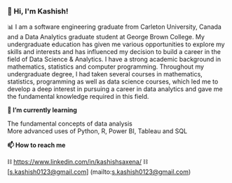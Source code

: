 ### 👋 Hi, I'm Kashish!

📊 I am a software engineering graduate from Carleton University, Canada and a Data Analytics graduate student at George Brown College. My undergraduate education has given me various opportunities to explore my skills and interests and has influenced my decision to build a career in the field of Data Science & Analytics. I have a strong academic background in mathematics, statistics and computer programming. Throughout my undergraduate degree, I had taken several courses in mathematics, statistics, programming as well as data science courses, which led me to develop a deep interest in pursuing a career in data analytics and gave me the fundamental knowledge required in this field. 

**🌱 I’m currently learning**

The fundamental concepts of data analysis\
More advanced uses of Python, R, Power BI, Tableau and SQL   

**📫 How to reach me**

⛓ https://www.linkedin.com/in/kashishsaxena/
⛓ [s.kashish0123@gmail.com] (mailto:s.kashish0123@gmail.com)


<!--
**Kashish-Saxena/Kashish-Saxena** is a ✨ _special_ ✨ repository because its `README.md` (this file) appears on your GitHub profile.

Here are some ideas to get you started:

- 🔭 I’m currently working on ...
- 🌱 I’m currently learning ...
- 👯 I’m looking to collaborate on ...
- 🤔 I’m looking for help with ...
- 💬 Ask me about ...
- 📫 How to reach me: ...
- 😄 Pronouns: ...
- ⚡ Fun fact: ...
-->
